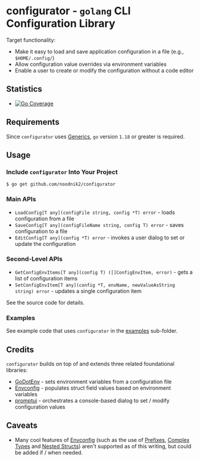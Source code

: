 # configurator - `golang` CLI Configuration Library

Target functionality:
- Make it easy to load and save application configuration in a file (e.g., `$HOME/.config/`_<your-app-name>_)
- Allow configuration value overrides via environment variables
- Enable a user to create or modify the configuration without a code editor

## Statistics
- [![Go Coverage](https://github.com/noodnik2/configurator/wiki/coverage.svg)](https://raw.githack.com/wiki/noodnik2/configurator/coverage.html)

## Requirements

Since `configurator` uses [Generics](https://go.dev/doc/tutorial/generics), `go` version `1.18`
or greater is required.

## Usage

### Include `configurator` Into Your Project 
```shell
$ go get github.com/noodnik2/configurator
```

### Main APIs

- `LoadConfig[T any](configFile string, config *T) error` - loads configuration from a file
- `SaveConfig[T any](configFileName string, config T) error` - saves configuration to a file
- `EditConfig[T any](config *T) error` - invokes a user dialog to set or update the configuration

### Second-Level APIs
- `GetConfigEnvItems[T any](config T) ([]ConfigEnvItem, error)` - gets a list of configuration items
- `SetConfigEnvItem[T any](config *T, envName, newValueAsString string) error` - updates a single configuration item

See the source code for details.

### Examples

See example code that uses `configurator` in the [examples](./examples) sub-folder.

## Credits

`configurator` builds on top of and extends three related foundational libraries:
- [GoDotEnv] - sets environment variables from a configuration file
- [Envconfig] - populates struct field values based on environment variables
- [promptui] - orchestrates a console-based dialog to set / modify configuration values

## Caveats
- Many cool features of [Envconfig] (such as the use of [Prefixes](https://github.com/sethvargo/go-envconfig/tree/main#prefix),
  [Complex Types](https://github.com/sethvargo/go-envconfig/tree/main#complex-types) 
  and [Nested Structs](https://github.com/sethvargo/go-envconfig/tree/main#structs)) aren't supported as of this writing,
  but could be added if / when needed.

[GoDotEnv]: https://github.com/joho/godotenv
[Envconfig]: https://github.com/sethvargo/go-envconfig
[promptui]: https://github.com/manifoldco/promptui







